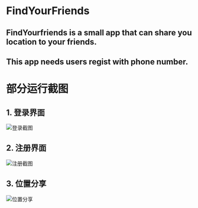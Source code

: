 # FindYourFriends
## FindYourfriends is a small app that can share you location to your friends.

## This app needs users regist with phone number.


# 部分运行截图


## 1. 登录界面  
![登录截图](http://i.imgur.com/MhRndBV.png)

## 2. 注册界面
![注册截图](http://i.imgur.com/mebYFaC.png)

## 3. 位置分享
![位置分享](http://i.imgur.com/iTNZBbF.png) 

  

